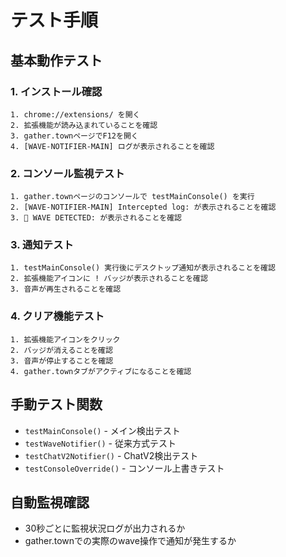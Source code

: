 # テスト手順

## 基本動作テスト

### 1. インストール確認
```
1. chrome://extensions/ を開く
2. 拡張機能が読み込まれていることを確認
3. gather.townページでF12を開く
4. [WAVE-NOTIFIER-MAIN] ログが表示されることを確認
```

### 2. コンソール監視テスト
```
1. gather.townページのコンソールで testMainConsole() を実行
2. [WAVE-NOTIFIER-MAIN] Intercepted log: が表示されることを確認
3. 🌊 WAVE DETECTED: が表示されることを確認
```

### 3. 通知テスト
```
1. testMainConsole() 実行後にデスクトップ通知が表示されることを確認
2. 拡張機能アイコンに ! バッジが表示されることを確認
3. 音声が再生されることを確認
```

### 4. クリア機能テスト
```
1. 拡張機能アイコンをクリック
2. バッジが消えることを確認
3. 音声が停止することを確認
4. gather.townタブがアクティブになることを確認
```

## 手動テスト関数
- `testMainConsole()` - メイン検出テスト
- `testWaveNotifier()` - 従来方式テスト  
- `testChatV2Notifier()` - ChatV2検出テスト
- `testConsoleOverride()` - コンソール上書きテスト

## 自動監視確認
- 30秒ごとに監視状況ログが出力されるか
- gather.townでの実際のwave操作で通知が発生するか